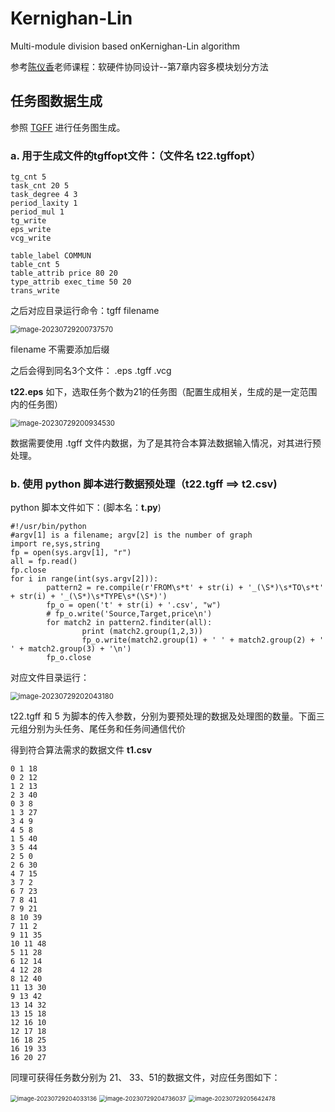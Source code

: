 # Kernighan-Lin
Multi-module division based onKernighan-Lin algorithm

参考[陈仪香](https://faculty.ecnu.edu.cn/_s43/cyx/main.psp)老师课程：软硬件协同设计--第7章内容多模块划分方法 

## 任务图数据生成

参照  [TGFF](https://robertdick.org/projects/tgff/index.html) 进行任务图生成。

### a. 用于生成文件的tgffopt文件：（文件名 t22.tgffopt）

```
tg_cnt 5
task_cnt 20 5
task_degree 4 3
period_laxity 1
period_mul 1
tg_write
eps_write
vcg_write

table_label COMMUN
table_cnt 5
table_attrib price 80 20
type_attrib exec_time 50 20
trans_write
```

之后对应目录运行命令：tgff filename

<img src="figure\image-20230729200737570.png" alt="image-20230729200737570" style="zoom:80%;" />

filename 不需要添加后缀

之后会得到同名3个文件： .eps  .tgff  .vcg

**t22.eps** 如下，选取任务个数为21的任务图（配置生成相关，生成的是一定范围内的任务图）

<img src="figure\image-20230729200934530.png" alt="image-20230729200934530" style="zoom:80%;" />

数据需要使用 .tgff 文件内数据，为了是其符合本算法数据输入情况，对其进行预处理。

### b. 使用 python 脚本进行数据预处理（t22.tgff  ==> t2.csv)

python 脚本文件如下：(脚本名：**t.py**)

```
#!/usr/bin/python
#argv[1] is a filename; argv[2] is the number of graph
import re,sys,string
fp = open(sys.argv[1], "r")
all = fp.read()
fp.close
for i in range(int(sys.argv[2])):
        pattern2 = re.compile(r'FROM\s*t' + str(i) + '_(\S*)\s*TO\s*t' + str(i) + '_(\S*)\s*TYPE\s*(\S*)')
        fp_o = open('t' + str(i) + '.csv', "w")
        # fp_o.write('Source,Target,price\n')
        for match2 in pattern2.finditer(all):
                print (match2.group(1,2,3))
                fp_o.write(match2.group(1) + ' ' + match2.group(2) + ' ' + match2.group(3) + '\n')
        fp_o.close
```

对应文件目录运行： 

<img src="figure\image-20230729202043180.png" alt="image-20230729202043180" style="zoom:80%;" />

t22.tgff 和 5 为脚本的传入参数，分别为要预处理的数据及处理图的数量。下面三元组分别为头任务、尾任务和任务间通信代价

得到符合算法需求的数据文件 **t1.csv**

```
0 1 18
0 2 12
1 2 13
2 3 40
0 3 8
1 3 27
3 4 9
4 5 8
1 5 40
3 5 44
2 5 0
2 6 30
4 7 15
3 7 2
6 7 23
7 8 41
7 9 21
8 10 39
7 11 2
9 11 35
10 11 48
5 11 28
6 12 14
4 12 28
8 12 40
11 13 30
9 13 42
13 14 32
13 15 18
12 16 10
12 17 18
16 18 25
16 19 33
16 20 27
```

同理可获得任务数分别为 21、 33、51的数据文件，对应任务图如下：

<img src="figure\21" alt="image-20230729204033136" style="zoom:67%;" />

<img src="figure\33" alt="image-20230729204736037" style="zoom:67%;" />



<img src="figure\51" alt="image-20230729205642478" style="zoom:67%;" />

